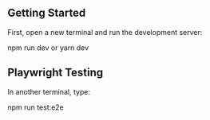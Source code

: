 ## Getting Started

First, open a new terminal and run the development server:

npm run dev or yarn dev

## Playwright Testing

In another terminal, type:

npm run test:e2e



